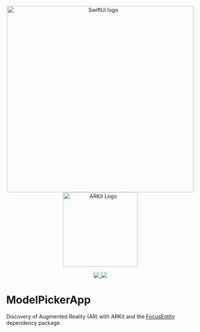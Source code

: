 <p align="center">
  <a href="https://developer.apple.com/xcode/swiftui/" target="blank"><img src="https://cdn.hashnode.com/res/hashnode/image/upload/v1645281249056/rgUGtlhrL.png" width="500" alt="SwiftUi logo" /></a>
  <a href="https://developer.apple.com/augmented-reality/" target="blank"><img src="https://lh4.googleusercontent.com/IlQnq5sTugDDV7fF_rP58wB6tYADqTatZ3bJTOXy8f-K5RdoUTM0GzSjXrB63GPNFCfzOXMC6uPLIGb-Ua9IyqsApn1_g080USLtxyzCZ---OH7oAi0w9WLrPfw8beLqWga2oDTO" width="200" alt="ARKit Logo" /></a>
</p>
<p align="center">
  <a title="MIT License" href="LICENSE">
    <img src="https://img.shields.io/github/license/gridsome/gridsome.svg?style=flat-square&label=License&colorB=6cc24a">
  </a>
  <a title="Follow on Twitter" href="https://twitter.com/Nodejs">
    <img src="https://img.shields.io/twitter/follow/SwuiftUi.svg?style=social&label=Follow%20@SwuiftUi">
  </a>
  <br />
</p>

# ModelPickerApp
Discovery of Augmented Reality (AR) with ARKit and the [FocusEntity](https://github.com/maxxfrazer/FocusEntity) dependency package.